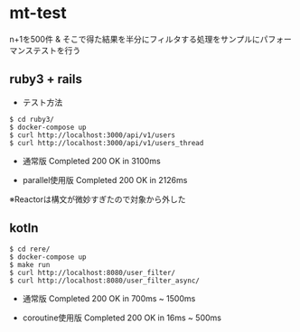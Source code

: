 # mt-test

n+1を500件 & そこで得た結果を半分にフィルタする処理をサンプルにパフォーマンステストを行う

## ruby3 + rails

- テスト方法

```
$ cd ruby3/
$ docker-compose up
$ curl http://localhost:3000/api/v1/users
$ curl http://localhost:3000/api/v1/users_thread
```

- 通常版
 Completed 200 OK in 3100ms

- parallel使用版
 Completed 200 OK in 2126ms
 
 ※Reactorは構文が微妙すぎたので対象から外した
 
 
 ## kotln

```
$ cd rere/
$ docker-compose up
$ make run
$ curl http://localhost:8080/user_filter/
$ curl http://localhost:8080/user_filter_async/
```

- 通常版
 Completed 200 OK in 700ms ~ 1500ms

- coroutine使用版
 Completed 200 OK in 16ms ~ 500ms
 
